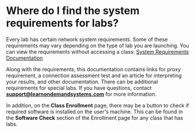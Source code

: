 # Where do I find the system requirements for labs?

Every lab has certain network system requirements. Some of these requirements may vary depending on the type of lab you are launching.  You can view the requirements without accessing a class: [System Requirements Documentation](https://learnondemandsystems.github.io/TMS-Documents/troubleshooting/connectivity-requires.html)

Along with the requirements, this documentation contains links for proxy requirement, a connection assessment test and an article for interpreting your results, and other documentation. There can be additional requirements for special labs. If you have questions, contact **support@learnondemandsystems.com** for more information.

In addition, on the **Class Enrollment** page, there may be a button to check if required software is installed on the user's machine. This can be found in the **Software Check** section of the Enrollment page for any class that has labs.

